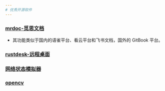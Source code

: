 ```yaml
---
# 优秀开源软件
---
```


### [mrdoc-觅思文档](https://mrdoc.pro/)

* 其功能类似于国内的语雀平台、看云平台和飞书文档，国外的 GitBook 平台。

### [rustdesk-远程桌面](https://github.com/rustdesk/rustdesk)

### [网络状态模拟器](https://github.com/tylertreat/comcast)

### [opencv](https://opencv.org/)
